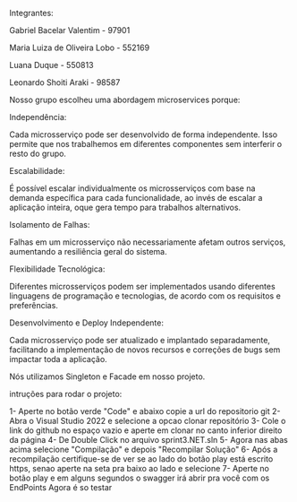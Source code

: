 Integrantes:

Gabriel Bacelar Valentim - 97901

Maria Luiza de Oliveira Lobo - 552169

Luana Duque - 550813

Leonardo Shoiti Araki - 98587

Nosso grupo escolheu uma abordagem microservices porque:

Independência:

Cada microsserviço pode ser desenvolvido de forma independente. Isso permite que nos trabalhemos em diferentes componentes sem interferir o resto do grupo.

Escalabilidade:

É possível escalar individualmente os microsserviços com base na demanda específica para cada funcionalidade, ao invés de escalar a aplicação inteira, oque gera tempo para trabalhos alternativos.

Isolamento de Falhas: 

Falhas em um microsserviço não necessariamente afetam outros serviços, aumentando a resiliência geral do sistema.

Flexibilidade Tecnológica: 

Diferentes microsserviços podem ser implementados usando diferentes linguagens de programação e tecnologias, de acordo com os requisitos e preferências.

Desenvolvimento e Deploy Independente:

Cada microsserviço pode ser atualizado e implantado separadamente, facilitando a implementação de novos recursos e correções de bugs sem impactar toda a aplicação.

Nós utilizamos Singleton e Facade em nosso projeto.

intruções para rodar o projeto:

1- Aperte no botão verde "Code" e abaixo copie a url do repositorio git
2- Abra o Visual Studio 2022 e selecione a opcao clonar repositório
3- Cole o link do github no espaço vazio e aperte em clonar no canto inferior direito da página
4- De Double Click no arquivo sprint3.NET.sln
5- Agora nas abas acima selecione "Compilação" e depois "Recompilar Solução"
6- Após a recompilação certifique-se de ver se ao lado do botão play está escrito https, senao aperte na seta pra baixo ao lado e selecione
7- Aperte no botão play e em alguns segundos o swagger irá abrir pra você com os EndPoints
Agora é so testar








